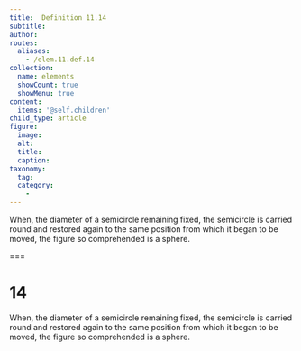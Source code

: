 ```yaml
---
title:  Definition 11.14
subtitle: 
author:
routes:
  aliases:
    - /elem.11.def.14
collection:
  name: elements
  showCount: true
  showMenu: true
content:
  items: '@self.children'
child_type: article
figure:
  image:
  alt:
  title:
  caption:
taxonomy:
  tag:
  category:
    - 
---
```


<p>When, the diameter of a semicircle remaining fixed, the semicircle is carried round and restored again to the same position from which it began to be moved, the figure so comprehended is a <hi rend="bold">sphere.</hi></p>

===

<h1>14</h1>
<p>When, the diameter of a semicircle remaining fixed, the semicircle is carried round and restored again to the same position from which it began to be moved, the figure so comprehended is a <span class="bold">sphere.</span></p>
